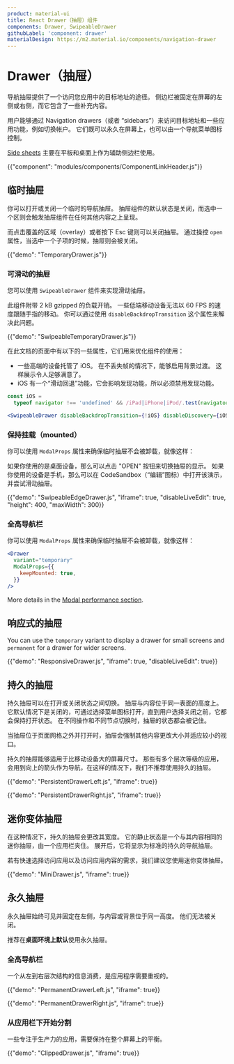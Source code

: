 ```yaml
---
product: material-ui
title: React Drawer（抽屉）组件
components: Drawer, SwipeableDrawer
githubLabel: 'component: drawer'
materialDesign: https://m2.material.io/components/navigation-drawer
---
```


# Drawer（抽屉）

<p class="description">导航抽屉提供了一个访问您应用中的目标地址的途径。 侧边栏被固定在屏幕的左侧或右侧，而它包含了一些补充内容。</p>

用户能够通过 Navigation drawers（或者 “sidebars”）来访问目标地址和一些应用功能，例如切换帐户。 它们既可以永久在屏幕上，也可以由一个导航菜单图标控制。

[Side sheets](https://m2.material.io/components/sheets-side) 主要在平板和桌面上作为辅助侧边栏使用。

{{"component": "modules/components/ComponentLinkHeader.js"}}

## 临时抽屉

你可以打开或关闭一个临时的导航抽屉。 抽屉组件的默认状态是关闭，而选中一个区则会触发抽屉组件在任何其他内容之上呈现。

而点击覆盖的区域（overlay）或者按下 Esc 键则可以关闭抽屉。 通过操控 `open` 属性，当选中一个子项的时候，抽屉则会被关闭。

{{"demo": "TemporaryDrawer.js"}}

### 可滑动的抽屉

您可以使用 `SwipeableDrawer` 组件来实现滑动抽屉。

此组件附带 2 kB gzipped 的负载开销。 一些低端移动设备无法以 60 FPS 的速度跟随手指的移动。 你可以通过使用 `disableBackdropTransition` 这个属性来解决此问题。

{{"demo": "SwipeableTemporaryDrawer.js"}}

在此文档的页面中有以下的一些属性，它们用来优化组件的使用：

- 一些高端的设备托管了 iOS。 在不丢失帧的情况下，能够启用背景过渡。 这样展示令人足够满意了。
- iOS 有一个“滑动回退”功能，它会影响发现功能，所以必须禁用发现功能。

```jsx
const iOS =
  typeof navigator !== 'undefined' && /iPad|iPhone|iPod/.test(navigator.userAgent);

<SwipeableDrawer disableBackdropTransition={!iOS} disableDiscovery={iOS} />;
```

### 保持挂载（mounted）

你可以使用 `ModalProps` 属性来确保临时抽屉不会被卸载，就像这样：

如果你使用的是桌面设备，那么可以点击 "OPEN" 按钮来切换抽屉的显示。 如果你使用的设备是手机，那么可以在 CodeSandbox（“编辑”图标）中打开该演示，并尝试滑动抽屉。

{{"demo": "SwipeableEdgeDrawer.js", "iframe": true, "disableLiveEdit": true, "height": 400, "maxWidth": 300}}

### 全高导航栏

你可以使用 `ModalProps` 属性来确保临时抽屉不会被卸载，就像这样：

```jsx
<Drawer
  variant="temporary"
  ModalProps={{
    keepMounted: true,
  }}
/>
```

More details in the [Modal performance section](/material-ui/react-modal/#performance).

## 响应式的抽屉

You can use the `temporary` variant to display a drawer for small screens and `permanent` for a drawer for wider screens.

{{"demo": "ResponsiveDrawer.js", "iframe": true, "disableLiveEdit": true}}

## 持久的抽屉

持久抽屉可以在打开或关闭状态之间切换。 抽屉与内容位于同一表面的高度上。 它默认情况下是关闭的，可通过选择菜单图标打开，直到用户选择关闭之前，它都会保持打开状态。 在不同操作和不同节点切换时，抽屉的状态都会被记住。

当抽屉位于页面网格之外并打开时，抽屉会强制其他内容更改大小并适应较小的视口。

持久的抽屉能够适用于比移动设备大的屏幕尺寸。 那些有多个层次等级的应用，会用到向上的箭头作为导航，在这样的情况下，我们不推荐使用持久的抽屉。

{{"demo": "PersistentDrawerLeft.js", "iframe": true}}

{{"demo": "PersistentDrawerRight.js", "iframe": true}}

## 迷你变体抽屉

在这种情况下，持久的抽屉会更改其宽度。 它的静止状态是一个与其内容相同的迷你抽屉，由一个应用栏夹住。 展开后，它将显示为标准的持久的导航抽屉。

若有快速选择访问应用以及访问应用内容的需求，我们建议您使用迷你变体抽屉。

{{"demo": "MiniDrawer.js", "iframe": true}}

## 永久抽屉

永久抽屉始终可见并固定在左侧，与内容或背景位于同一高度。 他们无法被关闭。

推荐在**桌面环境上默认**使用永久抽屉。

### 全高导航栏

一个从左到右层次结构的信息消费，是应用程序需要重视的。

{{"demo": "PermanentDrawerLeft.js", "iframe": true}}

{{"demo": "PermanentDrawerRight.js", "iframe": true}}

### 从应用栏下开始分割

一些专注于生产力的应用，需要保持在整个屏幕上的平衡。

{{"demo": "ClippedDrawer.js", "iframe": true}}
